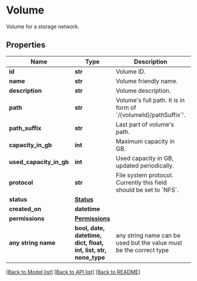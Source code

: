 # Volume

Volume for a storage network.

## Properties
Name | Type | Description | Notes
------------ | ------------- | ------------- | -------------
**id** | **str** | Volume ID. | [optional] 
**name** | **str** | Volume friendly name. | [optional] 
**description** | **str** | Volume description. | [optional] 
**path** | **str** | Volume&#39;s full path. It is in form of &#x60;/{volumeId}/pathSuffix&#x60;&#39;. | [optional] 
**path_suffix** | **str** | Last part of volume&#39;s path. | [optional] 
**capacity_in_gb** | **int** | Maximum capacity in GB. | [optional] 
**used_capacity_in_gb** | **int** | Used capacity in GB, updated periodically. | [optional] 
**protocol** | **str** | File system protocol. Currently this field should be set to &#x60;NFS&#x60;. | [optional] 
**status** | [**Status**](Status.md) |  | [optional] 
**created_on** | **datetime** |  | [optional] 
**permissions** | [**Permissions**](Permissions.md) |  | [optional] 
**any string name** | **bool, date, datetime, dict, float, int, list, str, none_type** | any string name can be used but the value must be the correct type | [optional]

[[Back to Model list]](../README.md#documentation-for-models) [[Back to API list]](../README.md#documentation-for-api-endpoints) [[Back to README]](../README.md)


